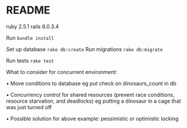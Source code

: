 # README

ruby 2.5.1
rails 6.0.3.4

Run `bundle install`

Set up database `rake db:create`
Run migrations `rake db:migrate`

Run tests `rake test`

What to consider for concurrent environment:

• Move conditions to database eg put check on dinosaurs_count in db

• Concurrency control for shared resources (prevent race conditions, resource starvation, and deadlocks) eg putting a dinosaur in a cage that was just turned off

• Possible solution for above example: pessimistic or optimistic locking 
